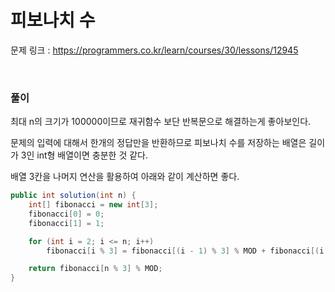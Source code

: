 피보나치 수
===

문제 링크 : https://programmers.co.kr/learn/courses/30/lessons/12945

<br>

### 풀이

최대 n의 크기가 100000이므로 재귀함수 보단 반복문으로 해결하는게 좋아보인다.

문제의 입력에 대해서 한개의 정답만을 반환하므로 피보나치 수를 저장하는 배열은 길이가 3인 int형 배열이면 충분한 것 같다.

배열 3칸을 나머지 연산을 활용하여 아래와 같이 계산하면 좋다.

~~~java
public int solution(int n) {
	int[] fibonacci = new int[3];
	fibonacci[0] = 0;
	fibonacci[1] = 1;

	for (int i = 2; i <= n; i++)
		fibonacci[i % 3] = fibonacci[(i - 1) % 3] % MOD + fibonacci[(i - 2) % 3] % MOD;

	return fibonacci[n % 3] % MOD;
}
~~~